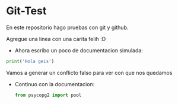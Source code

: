 # Git-Test

En este repositorio hago pruebas con git y github.

Agregue una linea con una carita felih :D

- Ahora escribo un poco de documentacion simulada:

```python
print('Hola geis')
```
Vamos a generar un conflicto falso para ver con que nos quedamos

- Continuo con la documentacion:
  ```python
  from psycopg2 import pool
  ```
